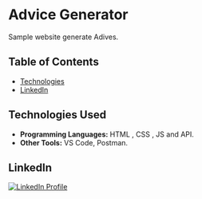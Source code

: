 <!-- Project Name -->
<h1>Advice Generator</h1>
<p>Sample website generate Adives.</p>

<!-- Table of Contents -->
## Table of Contents
- [Technologies](#technologies-used)
- [LinkedIn](#linkedIn)


## Technologies Used

- **Programming Languages:** HTML , CSS , JS and API.
- **Other Tools:** VS Code, Postman.

## LinkedIn
<!-- LinkedIn Profile Button -->
<p>
  <a href="https://www.linkedin.com/in/mohamed-mos-aad/">
    <img src="https://img.shields.io/badge/LinkedIn-Profile-blue?style=for-the-badge&logo=linkedin" alt="LinkedIn Profile">
  </a>
</p>
